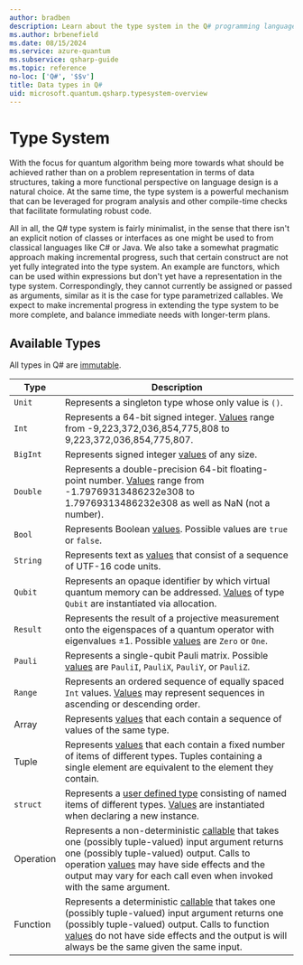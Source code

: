 ```yaml
---
author: bradben
description: Learn about the type system in the Q# programming language.
ms.author: brbenefield
ms.date: 08/15/2024
ms.service: azure-quantum
ms.subservice: qsharp-guide
ms.topic: reference
no-loc: ['Q#', '$$v']
title: Data types in Q#
uid: microsoft.quantum.qsharp.typesystem-overview
---
```


# Type System

With the focus for quantum algorithm being more towards what should be achieved rather than on a problem representation in terms of data structures, taking a more functional perspective on language design is a natural choice. At the same time, the type system is a powerful mechanism that can be leveraged for program analysis and other compile-time checks that facilitate formulating robust code. 

All in all, the Q# type system is fairly minimalist, in the sense that there isn't an explicit notion of classes or interfaces as one might be used to from classical languages like C# or Java. We also take a somewhat pragmatic approach making incremental progress, such that certain construct are not yet fully integrated into the type system. An example are functors, which can be used within expressions but don't yet have a representation in the type system. Correspondingly, they cannot currently be assigned or passed as arguments, similar as it is the case for type parametrized callables.
We expect to make incremental progress in extending the type system to be more complete, and balance immediate needs with longer-term plans. 

## Available Types

All types in Q# are [immutable](xref:microsoft.quantum.qsharp.immutability#immutability). 

Type | Description
---------|----------
 `Unit` | Represents a singleton type whose only value is `()`.
 `Int` | Represents a 64-bit signed integer. [Values](xref:microsoft.quantum.qsharp.valueliterals#int-literals) range from -9,223,372,036,854,775,808 to 9,223,372,036,854,775,807.
 `BigInt` | Represents signed integer [values](xref:microsoft.quantum.qsharp.valueliterals#bigint-literals) of any size.
 `Double` | Represents a double-precision 64-bit floating-point number. [Values](xref:microsoft.quantum.qsharp.valueliterals#double-literals) range from -1.79769313486232e308 to 1.79769313486232e308 as well as NaN (not a number).
 `Bool` | Represents Boolean [values](xref:microsoft.quantum.qsharp.valueliterals#bool-literals). Possible values are `true` or `false`.
 `String` | Represents text as [values](xref:microsoft.quantum.qsharp.valueliterals#string-literals) that consist of a sequence of UTF-16 code units. 
 `Qubit` | Represents an opaque identifier by which virtual quantum memory can be addressed. [Values](xref:microsoft.quantum.qsharp.valueliterals#qubit-literals) of type `Qubit` are instantiated via allocation.
 `Result` | Represents the result of a projective measurement onto the eigenspaces of a quantum operator with eigenvalues ±1. Possible [values](xref:microsoft.quantum.qsharp.valueliterals#result-literals) are `Zero` or `One`. 
 `Pauli` | Represents a single-qubit Pauli matrix. Possible [values](xref:microsoft.quantum.qsharp.valueliterals#pauli-literals) are `PauliI`, `PauliX`, `PauliY`, or `PauliZ`.
 `Range` | Represents an ordered sequence of equally spaced `Int` values. [Values](xref:microsoft.quantum.qsharp.valueliterals#range-literals) may represent sequences in ascending or descending order.
 Array | Represents [values](xref:microsoft.quantum.qsharp.valueliterals#array-literals) that each contain a sequence of values of the same type.
 Tuple | Represents [values](xref:microsoft.quantum.qsharp.valueliterals#tuple-literals) that each contain a fixed number of items of different types. Tuples containing a single element are equivalent to the element they contain.
 `struct` | Represents a [user defined type](xref:microsoft.quantum.qsharp.typedeclarations) consisting of named items of different types. [Values](xref:microsoft.quantum.qsharp.valueliterals#literals-for-struct-types) are instantiated when declaring a new instance. 
 Operation | Represents a non-deterministic [callable](xref:microsoft.quantum.qsharp.operationsandfunctions#operations-and-functions) that takes one (possibly tuple-valued) input argument returns one (possibly tuple-valued) output. Calls to operation [values](xref:microsoft.quantum.qsharp.valueliterals#operation-literals) may have side effects and the output may vary for each call even when invoked with the same argument.
 Function | Represents a deterministic [callable](xref:microsoft.quantum.qsharp.operationsandfunctions#operations-and-functions) that takes one (possibly tuple-valued) input argument returns one (possibly tuple-valued) output. Calls to function [values](xref:microsoft.quantum.qsharp.valueliterals#function-literals) do not have side effects and the output is will always be the same given the same input. 




